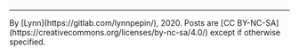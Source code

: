 ---

<p id="footer">By [Lynn](https://gitlab.com/lynnpepin/), 2020. Posts are [CC BY-NC-SA](https://creativecommons.org/licenses/by-nc-sa/4.0/) except if otherwise specified.</p>
